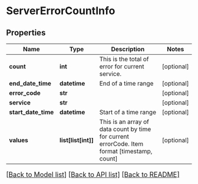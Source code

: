 # ServerErrorCountInfo

## Properties
Name | Type | Description | Notes
------------ | ------------- | ------------- | -------------
**count** | **int** | This is the total of error for current service. | [optional] 
**end_date_time** | **datetime** | End of a time range | [optional] 
**error_code** | **str** |  | [optional] 
**service** | **str** |  | [optional] 
**start_date_time** | **datetime** | Start of a time range | [optional] 
**values** | **list[list[int]]** | This is an array of data count by time for current errorCode. Item format [timestamp, count] | [optional] 

[[Back to Model list]](../README.md#documentation-for-models) [[Back to API list]](../README.md#documentation-for-api-endpoints) [[Back to README]](../README.md)

<style>
     p, ul, ol, li { font-size: 18px !important;}
</style>


